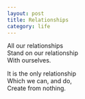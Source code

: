 ```yaml
---
layout: post
title: Relationships
category: life
---
```


All our relationships  
Stand on our relationship  
With ourselves.

It is the only relationship  
Which we can, 
and do,  
Create from nothing.
